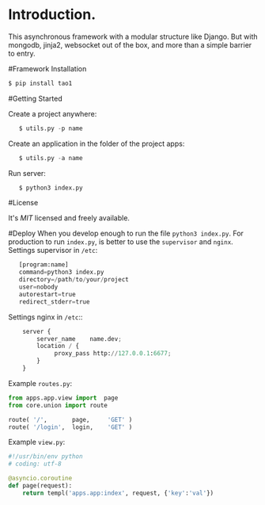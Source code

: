 
# Introduction.
This asynchronous framework with a modular structure like Django. But with mongodb, jinja2, websocket out of the box, 
and more than a simple barrier to entry.

#Framework Installation
```python
$ pip install tao1
```
#Getting Started

Create a project anywhere:
```python
   $ utils.py -p name
```
Create an application in the folder of the project apps:
```python
   $ utils.py -a name
```   
Run server:
```python
   $ python3 index.py
```   
#License

It's *MIT* licensed and freely available.

#Deploy
When you develop enough to run the file `python3 index.py`.
For production to run `index.py`, is better to use the `supervisor` and `nginx`.
Settings supervisor in `/etc`:
```python
   [program:name]
   command=python3 index.py
   directory=/path/to/your/project
   user=nobody
   autorestart=true
   redirect_stderr=true
```
Settings nginx in `/etc`::
```python
    server {
        server_name    name.dev;
        location / {
             proxy_pass http://127.0.0.1:6677;
        }
    }
```






Example `routes.py`:
```python
from apps.app.view import  page
from core.union import route

route( '/',       page,		'GET' )
route( '/login',  login,	'GET' )
```

Example `view.py`:
```python
#!/usr/bin/env python
# coding: utf-8

@asyncio.coroutine
def page(request):
	return templ('apps.app:index', request, {'key':'val'})
```


